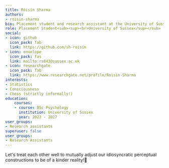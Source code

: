 ```yaml
---
title: Róisín Sharma
authors:
- roisin-sharma
bio: Placement student and research assistant at the University of Sussex
role: Placement Student<sub><sup><br>University of Sussex</sup></sub>
social:
- icon: github
  icon_pack: fab
  link: https://github.com/sh-roisin 
- icon: envelope
  icon_pack: fas
  link: mailto:rs843@sussex.ac.uk
- icon: researchgate
  icon_pack: fab
  link: https://www.researchgate.net/profile/Roisin-Sharma
interests:
- Statistics
- Consciousness 
- Chess (strictly informally!)
education:
    courses:
    - course: BSc Psychology
      institution: University of Sussex
      year: 2023 - 2027
user_groups:
- Research assistants
superuser: false
user_groups:
- Research Assistants
---
```


Let's treat each other well to mutually adjust our idiosyncratic perceptual constructions to be of a kinder reality!🪼